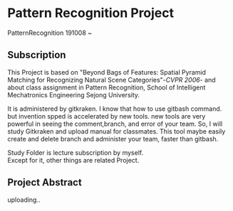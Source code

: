 # Pattern Recognition Project
PatternRecognition 191008 ~

## Subscription

This Project is based on "Beyond Bags of Features: Spatial Pyramid Matching for Recognizing Natural Scene Categories"-_CVPR 2006_-
and about class assignment in Pattern Recognition, School of Intelligent Mechatronics Engineering Sejong University.  
  
  
It is administered by gitkraken.
I know that how to use gitbash command. but invention spped is accelerated by new tools. new tools are very powerful in seeing the comment,branch, and error of your team. So, I will study Gitkraken and upload manual for classmates. This tool maybe easily create and delete branch and administer your team, faster than gitbash.
  
Study Folder is lecture subscription by myself.  
Except for it, other things are related Project.  

## Project Abstract

uploading..

